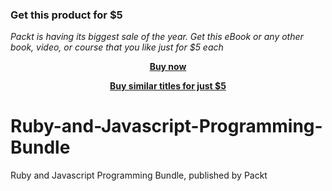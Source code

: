 
### Get this product for $5

<i>Packt is having its biggest sale of the year. Get this eBook or any other book, video, or course that you like just for $5 each</i>


<b><p align='center'>[Buy now](https://packt.link/9781839214011)</p></b>


<b><p align='center'>[Buy similar titles for just $5](https://subscription.packtpub.com/search)</p></b>


# Ruby-and-Javascript-Programming-Bundle
Ruby and Javascript Programming Bundle, published by Packt

